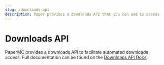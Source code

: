 ```yaml
---
slug: /downloads-api
description: Paper provides a downloads API that you can use to access builds.
---
```


# Downloads API

PaperMC provides a downloads API to facilitate automated downloads access. Full documentation can be
found on the [Downloads API Docs](https://api.papermc.io/docs).
